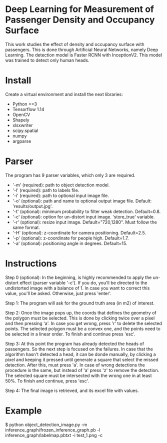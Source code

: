 # Deep Learning for Measurement of Passenger Density and Occupancy Surface
This work studies the effect of density and occupancy surface with passengers. This is done through Artificial Neural Networks, namely Deep Learning. 
The detection model is Faster RCNN with InceptionV2. This model was trained to detect only human heads.

# Install
Create a virtual environment and install the next libraries:

- Python >=3 
- Tensorflow 1.14
- OpenCV
- Shapely
- xlsxwriter
- scipy.spatial
- numpy
- argparse

# Parser
The program has 9 parser variables, which only 3 are required.

- '-m' (required): path to object detection model.
- '-l' (required): path to labels file.
- '-i' (required): path to optional input image file.
- '-o' (optional): path and name to optional output image file. Default: 'results/output.jpg'.
- '-t' (optional): minimum probability to filter weak detection. Default=0.8.
- '-c' (optional): option for un-distort input image. 'store_true' variable.
- '-r' (optional): resize input image. Default="720,1280". Must follow the same format.
- '-H' (optional): z-coordinate for camera positioning. Default=2.5.
- '-p' (optional): z-coordinate for people high. Default=1.7.
- '-a' (optional): positioning angle in degrees. Default=15.

# Instructions

Step 0 (optional): In the beginning, is highly recommended to apply the un-distort effect (parser variable '-c'). If you do, you'll be directed to the undistorted image with a balance of 1. In case you want to correct this value, you'll be asked. Otherwise, just press 'enter'.

Step 1: The program will ask for the ground truth area (in m2) of interest.

Step 2: Once the image pops up, the coords that defines the geometry of the polygon must be selected. This is done by clicking twice over a pixel and then pressing 'a'. In case you get wrong, press 'r' to delete the selected points. The selected polygon must be a convex one, and the points need to be selected in a linear order. To finish and continue press 'esc'.

Step 3: At this point the program has already detected the heads of passengers. So the next step is focused on the failures. In case that the algorithm hasn't detected a head, it can be donde manually, by clicking a pixel and keeping it pressed until generate a square that select the missed detection. After this, must press 'a'.
In case of wrong detections the procedure is the same, but instead of 'a' press 'z' to remove the detection. The selected square must be intersected with the wrong one in at least 50%. To finish and continue, press 'esc'.

Step 4: The final image is retrieved, and its excel file with values.


# Example
$ python object_detection_image.py -m inference_graph/frozen_inference_graph.pb -l inference_graph/labelmap.pbtxt -i test_1.png -c
